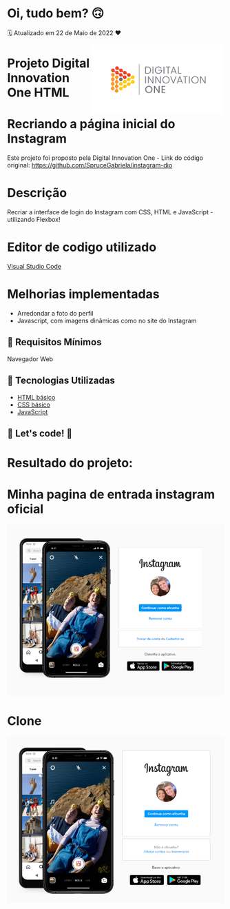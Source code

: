 # Oi, tudo bem? 🙃

:spiral_calendar: Atualizado em 22 de Maio de 2022 :heart:

<img align="right" alt="GIF" height="160px" src="https://github.com/rdeconti/rdeconti-resources/blob/main/Digital%20Innovation%20One%20-%20Logotipo.png" />

# Projeto Digital Innovation One HTML
# Recriando a página inicial do Instagram
Este projeto foi proposto pela Digital Innovation One - Link do código original: https://github.com/SpruceGabriela/instagram-dio

# Descrição
Recriar a interface de login do Instagram com CSS, HTML e JavaScript - utilizando Flexbox!

# Editor de codigo utilizado
[Visual Studio Code](https://code.visualstudio.com/)

# Melhorias implementadas
- Arredondar a foto do perfil
- Javascript, com imagens dinâmicas como no site do Instagram

## :seedling: Requisitos Mínimos

Navegador Web
## :rocket: Tecnologias Utilizadas 

* [HTML básico](https://www.w3schools.com/html/)
* [CSS básico](https://developer.mozilla.org/pt-BR/docs/Web/CSS)
* [JavaScript](https://developer.mozilla.org/pt-BR/docs/Web/JavaScript)

## 🚀 Let's code! 🚀

# Resultado do projeto:


# Minha pagina de entrada instagram oficial

<p align="center">
  <img src="https://github.com/efcunha/instagram-dio/blob/main/assets/instagram-efcunha.png" width="600" heigth="600">
</p>

# Clone

<p align="center">
  <img src="https://github.com/efcunha/instagram-dio/blob/main/assets/instagram-clone.png" width="600" heigth="600">
</p>